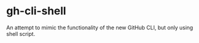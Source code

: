 # gh-cli-shell
An attempt to mimic the functionality of the new GitHub CLI, but only using shell script.
